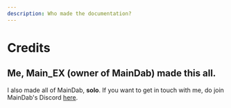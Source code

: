 ```yaml
---
description: Who made the documentation?
---
```


# Credits

## Me, Main\_EX (owner of MainDab) made this all.

I also made all of MainDab, **solo**. If you want to get in touch with me, do join MainDab's Discord [here](https://discord.io/maindab).&#x20;
